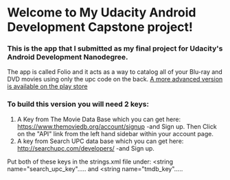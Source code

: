 # Welcome to My Udacity Android Development  Capstone project!

### This is the app that I submitted as my final project for Udacity's Android Development Nanodegree.
The app is called Folio and it acts as a way to catalog all of your Blu-ray and DVD
movies using only the upc code on the back.  [A more advanced version is available on the play store](https://play.google.com/store/apps/details?id=com.enrandomlabs.jasensanders.v1.folio)

### To build this version you will need 2 keys:

1. A Key from The Movie Data Base which you can get here:
	https://www.themoviedb.org/account/signup  -and Sign up.
	Then Click on the "API" link from the left hand sidebar within your account page.
2. A key from Search UPC data base which you can get here:
	http://searchupc.com/developers/ -and Sign up.

Put both of these keys in the strings.xml file under:
	<string name="search_upc_key".....
	    and
	<string name="tmdb_key".....
